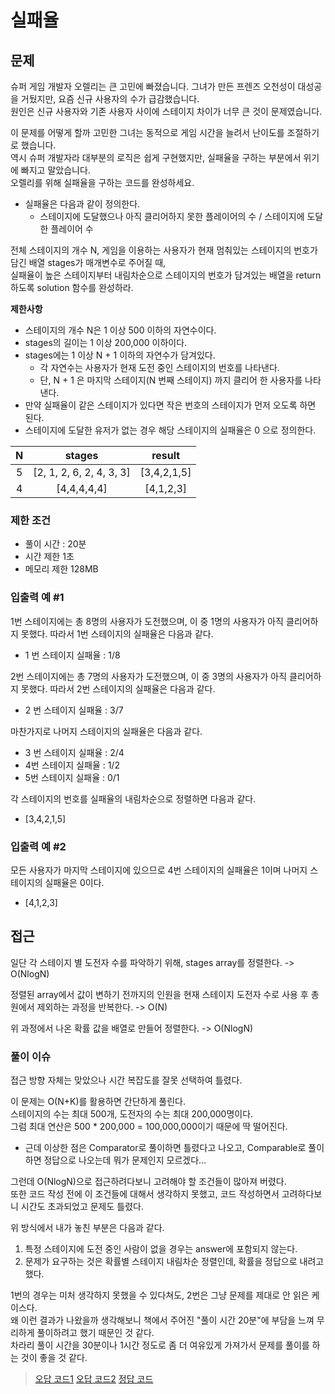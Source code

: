 # 실패율

## 문제

슈퍼 게임 개발자 오렐리는 큰 고민에 빠졌습니다. 그녀가 만든 프렌즈 오천성이 대성공을 거뒀지만, 요즘 신규 사용자의 수가 급감했습니다.<br>
원인은 신규 사용자와 기존 사용자 사이에 스테이지 차이가 너무 큰 것이 문제였습니다.

이 문제를 어떻게 할까 고민한 그녀는 동적으로 게임 시간을 늘려서 난이도를 조절하기로 했습니다.<br>
역시 슈퍼 개발자라 대부분의 로직은 쉽게 구현했지만, 실패율을 구하는 부분에서 위기에 빠지고 말았습니다.<br>
오렐리를 위해 실패율을 구하는 코드를 완성하세요.

* 실패율은 다음과 같이 정의한다.
  * 스테이지에 도달했으나 아직 클리어하지 못한 플레이어의 수 / 스테이지에 도달한 플레이어 수

전체 스테이지의 개수 N, 게임을 이용하는 사용자가 현재 멈춰있는 스테이지의 번호가 담긴 배열 stages가 매개변수로 주어질 때,<br> 
실패율이 높은 스테이지부터 내림차순으로 스테이지의 번호가 담겨있는 배열을 return 하도록 solution 함수를 완성하라.

**제한사항**

* 스테이지의 개수 N은 1 이상 500 이하의 자연수이다.
* stages의 길이는 1 이상 200,000 이하이다.
* stages에는 1 이상 N + 1 이하의 자연수가 담겨있다.
  * 각 자연수는 사용자가 현재 도전 중인 스테이지의 번호를 나타낸다.
  * 단, N + 1 은 마지막 스테이지(N 번째 스테이지) 까지 클리어 한 사용자를 나타낸다.
* 만약 실패율이 같은 스테이지가 있다면 작은 번호의 스테이지가 먼저 오도록 하면 된다.
* 스테이지에 도달한 유저가 없는 경우 해당 스테이지의 실패율은 0 으로 정의한다.

| N | stages |   result    |
| :---: |:---: |:-----------:| 
| 5 | [2, 1, 2, 6, 2, 4, 3, 3] | [3,4,2,1,5] |
| 4 | [4,4,4,4,4] |  [4,1,2,3]  |

### 제한 조건

* 풀이 시간 : 20분
* 시간 제한 1초
* 메모리 제한 128MB

### 입출력 예 #1

1번 스테이지에는 총 8명의 사용자가 도전했으며, 이 중 1명의 사용자가 아직 클리어하지 못했다. 따라서 1번 스테이지의 실패율은 다음과 같다.

* 1 번 스테이지 실패율 : 1/8

2번 스테이지에는 총 7명의 사용자가 도전했으며, 이 중 3명의 사용자가 아직 클리어하지 못했다. 따라서 2번 스테이지의 실패율은 다음과 같다.

* 2 번 스테이지 실패율 : 3/7

마찬가지로 나머지 스테이지의 실패율은 다음과 같다.

* 3 번 스테이지 실패율 : 2/4
* 4번 스테이지 실패율 : 1/2
* 5번 스테이지 실패율 : 0/1

각 스테이지의 번호를 실패율의 내림차순으로 정렬하면 다음과 같다.

* [3,4,2,1,5]

### 입출력 예 #2

모든 사용자가 마지막 스테이지에 있으므로 4번 스테이지의 실패율은 1이며 나머지 스테이지의 실패율은 0이다.

* [4,1,2,3]


## 접근

일단 각 스테이지 별 도전자 수를 파악하기 위해, stages array를 정렬한다. -> O(NlogN)

정렬된 array에서 값이 변하기 전까지의 인원을 현재 스테이지 도전자 수로 사용 후 총원에서 제외하는 과정을 반복한다. -> O(N)

위 과정에서 나온 확률 값을 배열로 만들어 정렬한다. -> O(NlogN)

### 풀이 이슈

접근 방향 자체는 맞았으나 시간 복잡도를 잘못 선택하여 틀렸다.

이 문제는 O(N+K)를 활용하면 간단하게 풀린다.<br>
스테이지의 수는 최대 500개, 도전자의 수는 최대 200,000명이다.<br>
그럼 최대 연산은 500 * 200,000 = 100,000,000이기 때문에 딱 떨어진다.

* 근데 이상한 점은 Comparator로 풀이하면 틀렸다고 나오고, Comparable로 풀이하면 정답으로 나오는데 뭐가 문제인지 모르겠다...

그런데 O(NlogN)으로 접근하려다보니 고려해야 할 조건들이 많아져 버렸다.<br>
또한 코드 작성 전에 이 조건들에 대해서 생각하지 못했고, 코드 작성하면서 고려하다보니 시간도 초과되었고 문제도 틀렸다.

위 방식에서 내가 놓친 부분은 다음과 같다.

1. 특정 스테이지에 도전 중인 사람이 없을 경우는 answer에 포함되지 않는다.
2. 문제가 요구하는 것은 확률별 스테이지 내림차순 정렬인데, 확률을 정답으로 내려고 했다.

1번의 경우는 미처 생각하지 못했을 수 있다쳐도, 2번은 그냥 문제를 제대로 안 읽은 케이스다.<br>
왜 이런 결과가 나왔을까 생각해보니 책에서 주어진 "풀이 시간 20분"에 부담을 느껴 무리하게 풀이하려고 했기 때문인 것 같다.<br>
차라리 풀이 시간을 30분이나 1시간 정도로 좀 더 여유있게 가져가서 문제를 풀이를 하는 것이 좋을 것 같다.

> [오답 코드1](https://github.com/Java-Algorithm-Study-Group/this-is-coding-test/blob/main/seungjun/src/sorting/daily25/Daily25FailFirst.java)
> [오답 코드2](https://github.com/Java-Algorithm-Study-Group/this-is-coding-test/blob/main/seungjun/src/sorting/daily25/Daily25FailSecond.java)
> [정답 코드](https://github.com/Java-Algorithm-Study-Group/this-is-coding-test/blob/main/seungjun/src/sorting/daily25/Daily25Answer.java)
